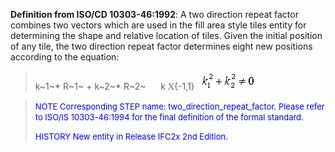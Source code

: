 ﻿**Definition from ISO/CD 10303-46:1992**: A two direction repeat factor combines two vectors which are used in the fill area style tiles entity for determining the shape and relative location of tiles. Given the initial position of any tile, the two direction repeat factor determines eight new positions according to the equation:

> k~1~\* R~1~ + k~2~\* R~2~ &nbsp;&nbsp;&nbsp;&nbsp;&nbsp;k <span style="font-family:Symath">X</span>{-1,1}&nbsp;![formula](../../../../../../figures/ifcfillareastyletilesymbolwithstyle_fig1.gif)
>

> <font color="#0000FF" size="-1"> NOTE Corresponding STEP name:
		  two_direction_repeat_factor. Please refer to ISO/IS 10303-46:1994 for the final
		  definition of the formal standard. </font>
> 
> <font size="-1"><font color="#0000FF">HISTORY New entity in Release
		  IFC2x 2nd Edition.</font> </font>
>